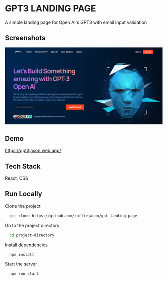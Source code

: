 
# GPT3 LANDING PAGE

A simple landing page for Open AI's GPT3 with email input validation


## Screenshots

![App Screenshot](src/assets/screenshot.png)


## Demo

https://gpt3jason.web.app/
## Tech Stack

React, CSS


## Run Locally

Clone the project

```bash
  git clone https://github.com/coffiejason/gpt-landing-page
```

Go to the project directory

```bash
  cd project-directory
```

Install dependencies

```bash
  npm install
```

Start the server

```bash
  npm run start
```

